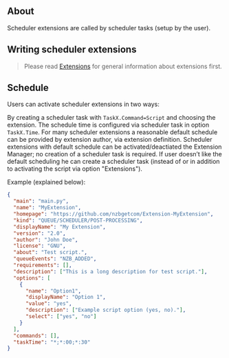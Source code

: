 ## About

Scheduler extensions are called by scheduler tasks (setup by the user).

## Writing scheduler extensions

> Please read [Extensions](EXTENSIONS.md) for general information about extensions first.

## Schedule

Users can activate scheduler extensions in two ways:

By creating a scheduler task with `TaskX.Command=Script` and choosing the extension. The schedule time is configured 
via scheduler task in option `TaskX.Time`.
For many scheduler extensions a reasonable default schedule can be provided by extension author, via extension definition. 
Scheduler extensions with default schedule can be activated/deactiated the Extension Manager; 
no creation of a scheduler task is required. If user doesn’t like the default scheduling he can create a scheduler task 
(instead of or in addition to activating the script via option "Extensions").

Example (explained below):
```json
{
  "main": "main.py",
  "name": "MyExtension",
  "homepage": "https://github.com/nzbgetcom/Extension-MyExtension",
  "kind": "QUEUE/SCHEDULER/POST-PROCESSING",
  "displayName": "My Extension",
  "version": "2.0",
  "author": "John Doe",
  "license": "GNU",
  "about": "Test script.",
  "queueEvents": "NZB_ADDED",
  "requirements": [],
  "description": ["This is a long description for test script."],
  "options": [
    {
      "name": "Option1",
      "displayName": "Option 1",
      "value": "yes",
      "description": ["Example script option (yes, no)."],
      "select": ["yes", "no"]
    }
  ],
  "commands": [],
  "taskTime": "*;*:00;*:30"
}
```

